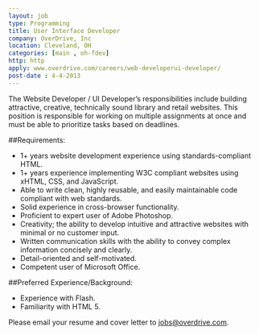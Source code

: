 ```yaml
---
layout: job
type: Programming
title: User Interface Developer
company: OverDrive, Inc
location: Cleveland, OH
categories: [main , oh-fdev]
http: http
apply: www.overdrive.com/careers/web-developerui-developer/
post-date : 4-4-2013
---
```


The Website Developer / UI Developer’s responsibilities include building attractive, creative, technically sound library and retail websites. This position is responsible for working on multiple assignments at once and must be able to prioritize tasks based on deadlines.

##Requirements:

* 1+ years website development experience using standards-compliant HTML.
* 1+ years experience implementing W3C compliant websites using xHTML, CSS, and JavaScript.
* Able to write clean, highly reusable, and easily maintainable code compliant with web standards.
* Solid experience in cross-browser functionality.
* Proficient to expert user of Adobe Photoshop.
* Creativity; the ability to develop intuitive and attractive websites with minimal or no customer input.
* Written communication skills with the ability to convey complex information concisely and clearly.
* Detail-oriented and self-motivated.
* Competent user of Microsoft Office.

##Preferred Experience/Background:

* Experience with Flash.
* Familiarity with HTML 5.

Please email your resume and cover letter to jobs@overdrive.com.
